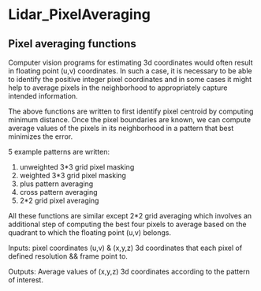 # Lidar_PixelAveraging
## Pixel averaging functions

Computer vision programs for estimating 3d coordinates would often result in floating point (u,v) coordinates. 
In such a case, it is necessary to be able to identify the positive integer pixel coordinates and in some cases it might help to average pixels in the neighborhood to appropriately capture intended information.

The above functions are written to first identify pixel centroid by computing minimum distance. Once the pixel boundaries are known, we can compute average values of the pixels in its neighborhood in a pattern that best minimizes the error. 

5 example patterns are written: 

1) unweighted 3*3 grid pixel masking
2) weighted 3*3 grid pixel masking
3) plus pattern averaging 
4) cross pattern averaging
5) 2*2 grid pixel averaging

All these functions are similar except 2*2 grid averaging which involves an additional step of computing the best four pixels to average based on the quadrant to which the floating point (u,v) belongs. 

Inputs: pixel coordinates (u,v) & (x,y,z) 3d coordinates that each pixel of defined resolution && frame point to.

Outputs: Average values of (x,y,z) 3d coordinates according to the pattern of interest.
